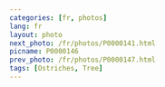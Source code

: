 ```yaml
---
categories: [fr, photos]
lang: fr
layout: photo
next_photo: /fr/photos/P0000141.html
picname: P0000146
prev_photo: /fr/photos/P0000147.html
tags: [Ostriches, Tree]
---
```

